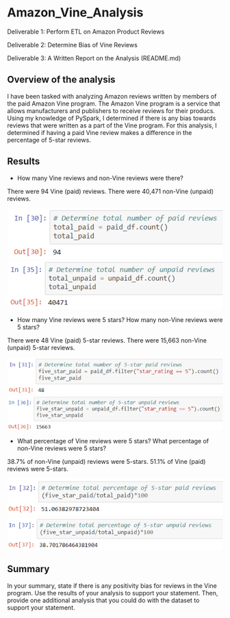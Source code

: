 # Amazon_Vine_Analysis

Deliverable 1: Perform ETL on Amazon Product Reviews

Deliverable 2: Determine Bias of Vine Reviews

Deliverable 3: A Written Report on the Analysis (README.md)


## Overview of the analysis

I have been tasked with analyzing Amazon reviews written by members of the paid Amazon Vine program. The Amazon Vine program is a service that allows manufacturers and publishers to receive reviews for their producs. Using my knowledge of PySpark, I determined if there is any bias towards reviews that were written as a part of the Vine program. For this analysis, I determined if having a paid Vine review makes a difference in the percentage of 5-star reviews.


## Results

* How many Vine reviews and non-Vine reviews were there?

There were 94 Vine (paid) reviews. There were 40,471 non-Vine (unpaid) reviews.

![img1](https://github.com/Soniaprogram/Amazon_Vine_Analysis/blob/main/images/1paidnumber.PNG)
![img2](https://github.com/Soniaprogram/Amazon_Vine_Analysis/blob/main/images/1unpaidno.PNG)


* How many Vine reviews were 5 stars? How many non-Vine reviews were 5 stars?

There were 48 Vine (paid) 5-star reviews. There were 15,663 non-Vine (unpaid) 5-star reviews. 

![img3](https://github.com/Soniaprogram/Amazon_Vine_Analysis/blob/main/images/2fivestarpaid.PNG)
![img4](https://github.com/Soniaprogram/Amazon_Vine_Analysis/blob/main/images/2fivestarunpaid.PNG)

* What percentage of Vine reviews were 5 stars? What percentage of non-Vine reviews were 5 stars?

38.7% of non-Vine (unpaid) reviews were 5-stars. 51.1% of Vine (paid) reviews were 5-stars. 

![img5](https://github.com/Soniaprogram/Amazon_Vine_Analysis/blob/main/images/3fivestarpaidpercent.PNG)
![img6](https://github.com/Soniaprogram/Amazon_Vine_Analysis/blob/main/images/3fivestarunpaidpercent.PNG)


## Summary
In your summary, state if there is any positivity bias for reviews in the Vine program. Use the results of your analysis to support your statement. Then, provide one additional analysis that you could do with the dataset to support your statement.
